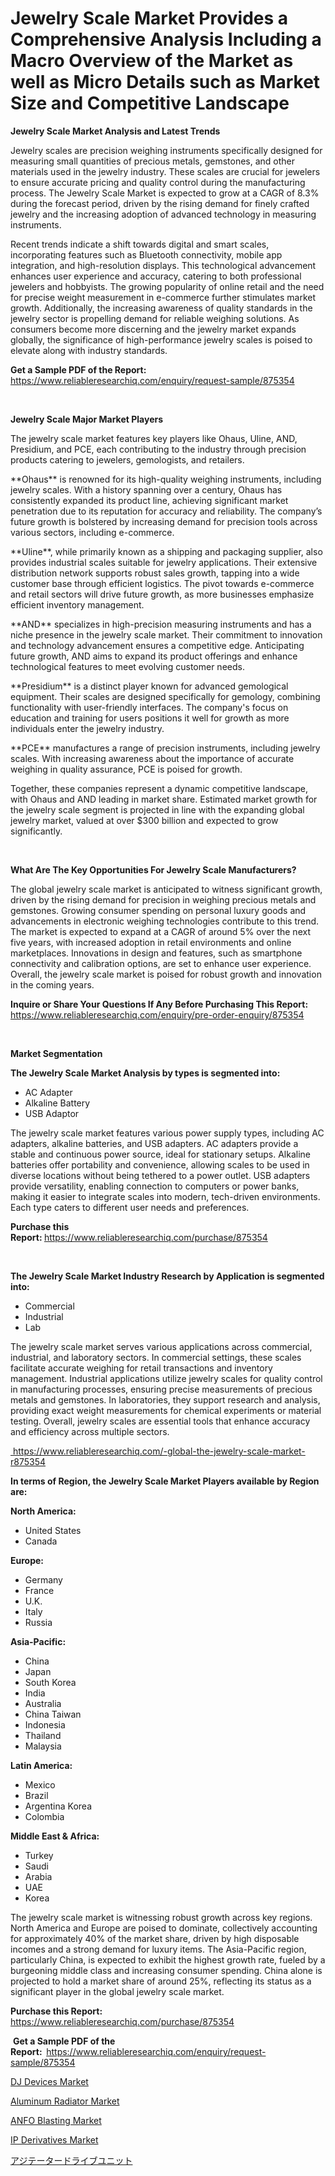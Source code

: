 <p><h1>Jewelry Scale Market Provides a Comprehensive Analysis Including a Macro Overview of the Market as well as Micro Details such as Market Size and Competitive Landscape</h1></p><p><strong>Jewelry Scale Market Analysis and Latest Trends</strong></p>
<p><p>Jewelry scales are precision weighing instruments specifically designed for measuring small quantities of precious metals, gemstones, and other materials used in the jewelry industry. These scales are crucial for jewelers to ensure accurate pricing and quality control during the manufacturing process. The Jewelry Scale Market is expected to grow at a CAGR of 8.3% during the forecast period, driven by the rising demand for finely crafted jewelry and the increasing adoption of advanced technology in measuring instruments.</p><p>Recent trends indicate a shift towards digital and smart scales, incorporating features such as Bluetooth connectivity, mobile app integration, and high-resolution displays. This technological advancement enhances user experience and accuracy, catering to both professional jewelers and hobbyists. The growing popularity of online retail and the need for precise weight measurement in e-commerce further stimulates market growth. Additionally, the increasing awareness of quality standards in the jewelry sector is propelling demand for reliable weighing solutions. As consumers become more discerning and the jewelry market expands globally, the significance of high-performance jewelry scales is poised to elevate along with industry standards.</p></p>
<p><strong>Get a Sample PDF of the Report:&nbsp;</strong> <a href="https://www.reliableresearchiq.com/enquiry/request-sample/875354">https://www.reliableresearchiq.com/enquiry/request-sample/875354</a></p>
<p>&nbsp;</p>
<p><strong>Jewelry Scale Major Market Players</strong></p>
<p><p>The jewelry scale market features key players like Ohaus, Uline, AND, Presidium, and PCE, each contributing to the industry through precision products catering to jewelers, gemologists, and retailers.</p><p>**Ohaus** is renowned for its high-quality weighing instruments, including jewelry scales. With a history spanning over a century, Ohaus has consistently expanded its product line, achieving significant market penetration due to its reputation for accuracy and reliability. The company’s future growth is bolstered by increasing demand for precision tools across various sectors, including e-commerce.</p><p>**Uline**, while primarily known as a shipping and packaging supplier, also provides industrial scales suitable for jewelry applications. Their extensive distribution network supports robust sales growth, tapping into a wide customer base through efficient logistics. The pivot towards e-commerce and retail sectors will drive future growth, as more businesses emphasize efficient inventory management.</p><p>**AND** specializes in high-precision measuring instruments and has a niche presence in the jewelry scale market. Their commitment to innovation and technology advancement ensures a competitive edge. Anticipating future growth, AND aims to expand its product offerings and enhance technological features to meet evolving customer needs.</p><p>**Presidium** is a distinct player known for advanced gemological equipment. Their scales are designed specifically for gemology, combining functionality with user-friendly interfaces. The company's focus on education and training for users positions it well for growth as more individuals enter the jewelry industry.</p><p>**PCE** manufactures a range of precision instruments, including jewelry scales. With increasing awareness about the importance of accurate weighing in quality assurance, PCE is poised for growth. </p><p>Together, these companies represent a dynamic competitive landscape, with Ohaus and AND leading in market share. Estimated market growth for the jewelry scale segment is projected in line with the expanding global jewelry market, valued at over $300 billion and expected to grow significantly.</p></p>
<p>&nbsp;</p>
<p><strong>What Are The Key Opportunities For Jewelry Scale Manufacturers?</strong></p>
<p><p>The global jewelry scale market is anticipated to witness significant growth, driven by the rising demand for precision in weighing precious metals and gemstones. Growing consumer spending on personal luxury goods and advancements in electronic weighing technologies contribute to this trend. The market is expected to expand at a CAGR of around 5% over the next five years, with increased adoption in retail environments and online marketplaces. Innovations in design and features, such as smartphone connectivity and calibration options, are set to enhance user experience. Overall, the jewelry scale market is poised for robust growth and innovation in the coming years.</p></p>
<p><strong>Inquire or Share Your Questions If Any Before Purchasing This Report:</strong> <a href="https://www.reliableresearchiq.com/enquiry/pre-order-enquiry/875354">https://www.reliableresearchiq.com/enquiry/pre-order-enquiry/875354</a></p>
<p>&nbsp;</p>
<p><strong>Market Segmentation</strong></p>
<p><strong>The Jewelry Scale Market Analysis by types is segmented into:</strong></p>
<p><ul><li>AC Adapter</li><li>Alkaline Battery</li><li>USB Adaptor</li></ul></p>
<p><p>The jewelry scale market features various power supply types, including AC adapters, alkaline batteries, and USB adapters. AC adapters provide a stable and continuous power source, ideal for stationary setups. Alkaline batteries offer portability and convenience, allowing scales to be used in diverse locations without being tethered to a power outlet. USB adapters provide versatility, enabling connection to computers or power banks, making it easier to integrate scales into modern, tech-driven environments. Each type caters to different user needs and preferences.</p></p>
<p><strong>Purchase this Report:&nbsp;</strong><a href="https://www.reliableresearchiq.com/purchase/875354">https://www.reliableresearchiq.com/purchase/875354</a></p>
<p>&nbsp;</p>
<p><strong>The Jewelry Scale Market Industry Research by Application is segmented into:</strong></p>
<p><ul><li>Commercial</li><li>Industrial</li><li>Lab</li></ul></p>
<p><p>The jewelry scale market serves various applications across commercial, industrial, and laboratory sectors. In commercial settings, these scales facilitate accurate weighing for retail transactions and inventory management. Industrial applications utilize jewelry scales for quality control in manufacturing processes, ensuring precise measurements of precious metals and gemstones. In laboratories, they support research and analysis, providing exact weight measurements for chemical experiments or material testing. Overall, jewelry scales are essential tools that enhance accuracy and efficiency across multiple sectors.</p></p>
<p><a href="https://www.reliableresearchiq.com/-global-the-jewelry-scale-market-r875354">&nbsp;https://www.reliableresearchiq.com/-global-the-jewelry-scale-market-r875354</a></p>
<p><strong>In terms of Region, the Jewelry Scale Market Players available by Region are:</strong></p>
<p>
    <p> <strong> North America: </strong>
        <ul>
            <li>United States</li>
            <li>Canada</li>
        </ul>
        </p> 
    <p> <strong> Europe: </strong>
        <ul>
            <li>Germany</li>
            <li>France</li>
            <li>U.K.</li>
            <li>Italy</li>
            <li>Russia</li>
        </ul>
        </p> 
    <p> <strong> Asia-Pacific: </strong>
        <ul>
            <li>China</li>
            <li>Japan</li>
            <li>South Korea</li>
            <li>India</li>
            <li>Australia</li>
            <li>China Taiwan</li>
            <li>Indonesia</li>
            <li>Thailand</li>
            <li>Malaysia</li>
        </ul>
        </p> 
    <p> <strong> Latin America: </strong>
        <ul>
            <li>Mexico</li>
            <li>Brazil</li>
            <li>Argentina Korea</li>
            <li>Colombia</li>
        </ul>
        </p> 
    <p> <strong> Middle East & Africa: </strong>
        <ul>
            <li>Turkey</li>
            <li>Saudi</li>
            <li>Arabia</li>
            <li>UAE</li>
            <li>Korea</li>
        </ul>
    </p>
    </p>
<p><p>The jewelry scale market is witnessing robust growth across key regions. North America and Europe are poised to dominate, collectively accounting for approximately 40% of the market share, driven by high disposable incomes and a strong demand for luxury items. The Asia-Pacific region, particularly China, is expected to exhibit the highest growth rate, fueled by a burgeoning middle class and increasing consumer spending. China alone is projected to hold a market share of around 25%, reflecting its status as a significant player in the global jewelry scale market.</p></p>
<p><strong>Purchase this Report: </strong><a href="https://www.reliableresearchiq.com/purchase/875354">https://www.reliableresearchiq.com/purchase/875354</a></p>
<p>&nbsp;<strong>Get a Sample PDF of the Report:&nbsp;&nbsp;</strong><a href="https://www.reliableresearchiq.com/enquiry/request-sample/875354">https://www.reliableresearchiq.com/enquiry/request-sample/875354</a></p>
<p><strong></strong></p>
<p><p><a href="https://www.linkedin.com/pulse/how-regions-adapting-dj-devices-market-global-trends-overview-h3xif?trackingId=1WNcrT5MQaSo5Hodj8asdg%3D%3D">DJ Devices Market</a></p><p><a href="https://issuu.com/reportprime-2/docs/aluminum-radiator-market-size-2030._9a6b8911346ba7">Aluminum Radiator Market</a></p><p><a href="https://issuu.com/reportprime-2/docs/anfo-blasting-market-size-2030.pptx_dae191cef86b7c">ANFO Blasting Market</a></p><p><a href="https://github.com/YashRP12/Market-Research-Report-List-6/blob/main/ip-derivatives-market.md">IP Derivatives Market</a></p><p><a href="https://medium.com/@maudabbott7/agitator-drive-units-market-%E3%81%AE%E3%82%B0%E3%83%AD%E3%83%BC%E3%83%90%E3%83%AB%E5%B8%82%E5%A0%B4%E6%A6%82%E8%A6%81%E3%81%AF-%E4%B8%96%E7%95%8C%E3%81%8A%E3%82%88%E3%81%B3%E4%B8%BB%E8%A6%81%E5%B8%82%E5%A0%B4%E3%81%AB%E3%81%8A%E3%81%91%E3%82%8B%E6%A5%AD%E7%95%8C%E3%81%AB%E5%BD%B1%E9%9F%BF%E3%82%92%E4%B8%8E%E3%81%88%E3%82%8B%E4%B8%BB%E8%A6%81%E3%81%AA%E3%83%88%E3%83%AC%E3%83%B3%E3%83%89%E3%81%AB%E3%81%A4%E3%81%84%E3%81%A6-%E7%8B%AC%E8%87%AA%E3%81%AE%E8%A6%96%E7%82%B9%E3%82%92%E6%8F%90%E4%BE%9B%E3%81%97%E3%81%BE%E3%81%99-eaf8157cea8d">アジテータードライブユニット</a></p></p>